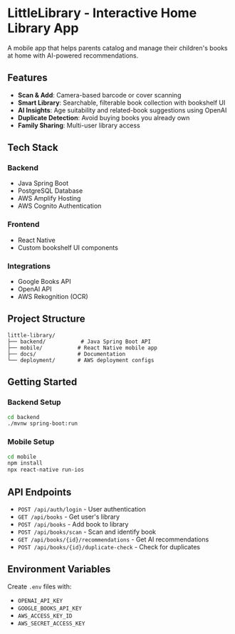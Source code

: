 # LittleLibrary - Interactive Home Library App

A mobile app that helps parents catalog and manage their children's books at home with AI-powered recommendations.

## Features

- **Scan & Add**: Camera-based barcode or cover scanning
- **Smart Library**: Searchable, filterable book collection with bookshelf UI
- **AI Insights**: Age suitability and related-book suggestions using OpenAI
- **Duplicate Detection**: Avoid buying books you already own
- **Family Sharing**: Multi-user library access

## Tech Stack

### Backend
- Java Spring Boot
- PostgreSQL Database
- AWS Amplify Hosting
- AWS Cognito Authentication

### Frontend
- React Native
- Custom bookshelf UI components

### Integrations
- Google Books API
- OpenAI API
- AWS Rekognition (OCR)

## Project Structure

```
little-library/
├── backend/           # Java Spring Boot API
├── mobile/           # React Native mobile app
├── docs/             # Documentation
└── deployment/       # AWS deployment configs
```

## Getting Started

### Backend Setup
```bash
cd backend
./mvnw spring-boot:run
```

### Mobile Setup
```bash
cd mobile
npm install
npx react-native run-ios
```

## API Endpoints

- `POST /api/auth/login` - User authentication
- `GET /api/books` - Get user's library
- `POST /api/books` - Add book to library
- `POST /api/books/scan` - Scan and identify book
- `GET /api/books/{id}/recommendations` - Get AI recommendations
- `POST /api/books/{id}/duplicate-check` - Check for duplicates

## Environment Variables

Create `.env` files with:
- `OPENAI_API_KEY`
- `GOOGLE_BOOKS_API_KEY`
- `AWS_ACCESS_KEY_ID`
- `AWS_SECRET_ACCESS_KEY`
